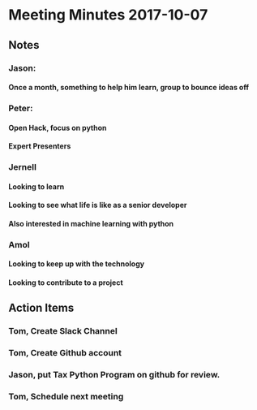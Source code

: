 # Meeting Minutes 2017-10-07

## Notes
### Jason: 
#### Once a month, something to help him learn, group to bounce ideas off
### Peter: 
#### Open Hack, focus on python
#### Expert Presenters
### Jernell
#### Looking to learn
#### Looking to see what life is like as a senior developer
#### Also interested in machine learning with python
### Amol
#### Looking to keep up with the technology
#### Looking to contribute to a project

## Action Items
### Tom, Create Slack Channel
### Tom, Create Github account
### Jason, put Tax Python Program on github for review.
### Tom, Schedule next meeting
